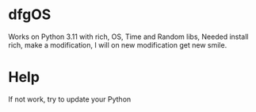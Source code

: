 # dfgOS
Works on Python 3.11 with rich, OS, Time and Random libs, Needed install rich, make a modification, I will on new modification get new smile.
# Help
If not work, try to update your Python
